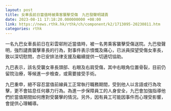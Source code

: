 ```yaml
---
layout: post
title: 女車長前日當值時被乘客襲擊受傷　九巴發聲明譴責
date: 2023-08-11 17:18:20.000000000 +08:00
link: https://news.rthk.hk/rthk/ch/component/k2/1713095-20230811.htm
categories: rthk
---
```


一名九巴女車長前日在彩雲邨附近當值時，被一名男乘客襲擊受傷送院。九巴發聲明，強烈譴責襲擊車長的行為，對事件表示憤慨及痛心，已派員探望受傷女車長，致以深切慰問，亦已安排法律支援及繼續提供一切適切協助。

九巴表示，該名受襲女車長頭部、右眼及右肩受傷，其中右眼角位置骨裂，目前仍留院治療，等候進一步檢查，或需要接受手術。

九巴重申，絕不容忍當值前線員工正常執行職務期間，受到他人以言語或行為攻擊，更不會姑息任何暴力行為。為進一步保障員工的人身安全，九巴會加強指導他們於當值期間如何應對受襲擊的情況。另外，因有員工可能因事件而心理受影響，會提供心理輔導。
